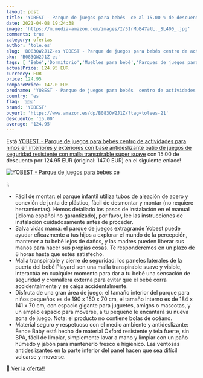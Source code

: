 ```yaml
---
layout: post
title: 'YOBEST - Parque de juegos para bebés  ce al 15.00 % de descuento'
date: 2021-04-08 19:24:38
image: 'https://m.media-amazon.com/images/I/51rMbE47alL._SL400_.jpg'
comments: true
category: ofertas
author: 'tole.es'
slug: 'B083QW2J1Z-es YOBEST - Parque de juegos para bebés centro de actividades...'
sku: 'B083QW2J1Z-es'
tags: [ 'Bebé','Dormitorio','Muebles para bebé','Parques de juegos para bebé','bebés','yobest', ]
actualPrice: 124.95 EUR
currency: EUR
price: 124.95
comparePrice: 147.0 EUR
prodname: 'YOBEST - Parque de juegos para bebés  centro de actividades para niños en interiores y exteriores con base antideslizante  patio de juegos de seguridad resistente con malla transpirable súper suave'
country: 'es'
flag: '🇪🇸'
brand: 'YOBEST'
buyurl: 'https://www.amazon.es/dp/B083QW2J1Z/?tag=tolees-21'
descuento: '15.00'
average: '124.95'
---
```


Está [YOBEST - Parque de juegos para bebés  centro de actividades para niños en interiores y exteriores con base antideslizante  patio de juegos de seguridad resistente con malla transpirable súper suave](https://www.amazon.es/dp/B083QW2J1Z/?tag=tolees-21) con 15.00 de descuento por 124.95 EUR (original: 147.0 EUR) en el siguiente enlace!

[![YOBEST - Parque de juegos para bebés  ce](https://m.media-amazon.com/images/I/51rMbE47alL._SL400_.jpg)](https://www.amazon.es/dp/B083QW2J1Z/?tag=tolees-21)

ℹ️:

- Fácil de montar: el parque infantil utiliza tubos de aleación de acero y conexión de junta de plástico, fácil de desmontar y montar (no requiere herramientas). Hemos detallado los pasos de instalación en el manual (idioma español no garantizado), por favor, lee las instrucciones de instalación cuidadosamente antes de proceder.
- Salva vidas mamá: el parque de juegos extragrande Yobest puede ayudar eficazmente a tus hijos a explorar el mundo de la percepción, mantener a tu bebé lejos de daños, y las madres pueden liberar sus manos para hacer sus propias cosas. Te responderemos en un plazo de 8 horas hasta que estés satisfecho.
- Malla transpirable y cierre de seguridad: los paneles laterales de la puerta del bebé Playard son una malla transpirable suave y visible, interactúa en cualquier momento para dar a tu bebé una sensación de seguridad y cremallera externa para evitar que el bebé corra accidentalmente y se caiga accidentalmente.
- Disfruta de una gran área de juego: el tamaño interior del parque para niños pequeños es de 190 x 150 x 70 cm, el tamaño interno es de 184 x 141 x 70 cm, con espacio gigante para juguetes, amigos o mascotas, y un amplio espacio para moverse, a tu pequeño le encantará su nueva zona de juego. Nota: el producto no contiene bolas de océano.
- Material seguro y respetuoso con el medio ambiente y antideslizante: Fence Baby está hecho de material Oxford resistente y tela fuerte, sin BPA, fácil de limpiar, simplemente lavar a mano y limpiar con un paño húmedo y jabón para mantenerlo fresco e higiénico. Las ventosas antideslizantes en la parte inferior del panel hacen que sea difícil volcarse y moverse.

[🛒 Ver la oferta!!](https://www.amazon.es/dp/B083QW2J1Z/?tag=tolees-21)
